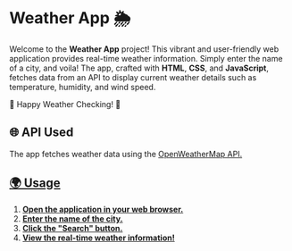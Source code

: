 <!DOCTYPE html>
<html lang="en">
<body>
    <h1>Weather App 🌦️</h1>
    <p>Welcome to the <b>Weather App</b> project! This vibrant and user-friendly web application provides real-time weather information. Simply enter the name of a city, and voila! The app, crafted with <b>HTML</b>, <b>CSS</b>, and <b>JavaScript</b>, fetches data from an API to display current weather details such as temperature, humidity, and wind speed.</p> <p>🌈 Happy Weather Checking! 🌈</p>

   <h2>🌐 API Used</h2>
   <p>The app fetches weather data using the <a href="https://openweathermap.org/api" target="_blank"> OpenWeatherMap API.</p>
   
   <h2>🌍 Usage</h2>
    <ol>
        <li><b>Open the application in your web browser.</b></li>
        <li><b>Enter the name of the city.</b></li>
        <li><b>Click the "Search" button.</b></li>
        <li><b>View the real-time weather information!</b></li>
    </ol>
    
</body>

</html>
